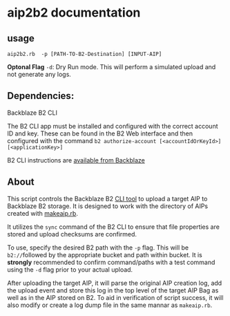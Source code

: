# aip2b2 documentation

## usage 
`aip2b2.rb  -p [PATH-TO-B2-Destination] [INPUT-AIP]`

__Optonal Flag__
`-d`: Dry Run mode. This will perform a simulated upload and not generate any logs.

## Dependencies:
Backblaze B2 CLI

The B2 CLI app must be installed and configured with the correct account ID and key. These can be found in the B2 Web interface and then configured with the command `b2 authorize-account [<accountIdOrKeyId>] [<applicationKey>]`

B2 CLI instructions are [available from Backblaze](https://www.backblaze.com/b2/docs/quick_command_line.html) 

## About
This script controls the Backblaze B2 [CLI tool](https://www.backblaze.com/b2/docs/quick_command_line.html) to upload a target AIP to Backblaze B2 storage. It is designed to work with the directory of AIPs created with [makeaip.rb](https://github.com/WSU-CDSC/microservices/blob/master/Resources/makeaip.md).

It utilizes the `sync` command of the B2 CLI to ensure that file properties are stored and upload checksums are confirmed.

To use, specify the desired B2 path with the `-p` flag. This will be `b2://`followed by the appropriate bucket and path within bucket. It is __strongly__ recommended to confirm command/paths with a test command using the `-d` flag prior to your actual upload.

After uploading the target AIP, it will parse the original AIP creation log, add the upload event and store this log in the top level of the target AIP Bag as well as in the AIP stored on B2. To aid in verification of script success, it will also modify or create a log dump file in the same mannar as `makeaip.rb`.
